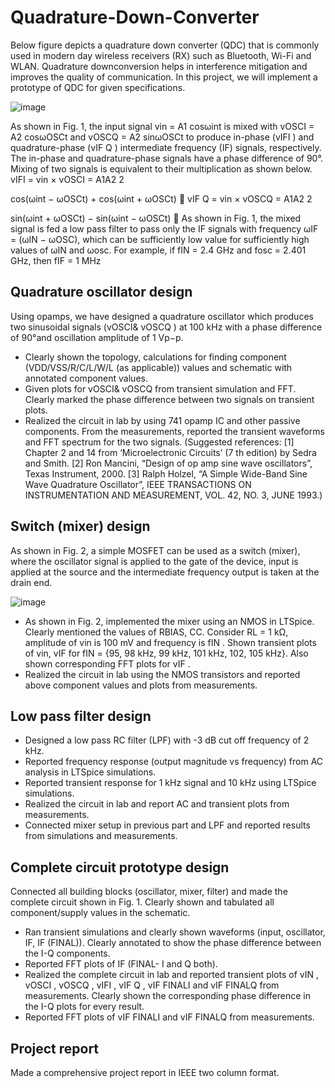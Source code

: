 # Quadrature-Down-Converter

Below figure depicts a quadrature down converter (QDC) that is commonly used in modern day wireless receivers (RX) such as Bluetooth, Wi-Fi and WLAN. Quadrature downconversion helps in interference
mitigation and improves the quality of communication. In this project, we will implement a prototype
of QDC for given specifications.

![image](https://user-images.githubusercontent.com/101704193/233806583-e3b13ac3-be51-47fa-bcf0-c3e43809cd4b.png)

As shown in Fig. 1, the input signal vin = A1 cosωint is mixed with vOSCI = A2 cosωOSCt
and vOSCQ = A2 sinωOSCt to produce in-phase (vIFI
) and quadrature-phase (vIF Q
) intermediate frequency (IF) signals, respectively. The in-phase and quadrature-phase signals have a phase difference
of 90°. Mixing of two signals is equivalent to their multiplication as shown below.
vIFI = vin × vOSCI =
A1A2
2

cos(ωint − ωOSCt) + cos(ωint + ωOSCt)

vIF Q = vin × vOSCQ =
A1A2
2

sin(ωint + ωOSCt) − sin(ωint − ωOSCt)

As shown in Fig. 1, the mixed signal is fed a low pass filter to pass only the IF signals with
frequency ωIF = (ωIN − ωOSC), which can be sufficiently low value for sufficiently high values of
ωIN and ωosc. For example, if fIN = 2.4 GHz and fosc = 2.401 GHz, then fIF = 1 MHz

## Quadrature oscillator design
Using opamps, we have designed a quadrature oscillator which produces two sinusoidal signals (vOSCI& vOSCQ
)
at 100 kHz with a phase difference of 90°and oscillation amplitude of 1 Vp−p.
- Clearly shown the topology, calculations for finding component (VDD/VSS/R/C/L/W/L (as
applicable)) values and schematic with annotated component values.
- Given plots for vOSCI& vOSCQ
from transient simulation and FFT. Clearly marked the phase difference between two signals
on transient plots.
- Realized the circuit in lab by using 741 opamp IC and other passive components. From
the measurements, reported the transient waveforms and FFT spectrum for the two signals.
(Suggested references: [1] Chapter 2 and 14 from ‘Microelectronic Circuits’ (7
th edition) by
Sedra and Smith. [2] Ron Mancini, “Design of op amp sine wave oscillators”, Texas Instrument, 2000. [3] Ralph Holzel, “A Simple Wide-Band Sine Wave Quadrature Oscillator”, IEEE
TRANSACTIONS ON INSTRUMENTATION AND MEASUREMENT, VOL. 42, NO. 3, JUNE
1993.)

## Switch (mixer) design
As shown in Fig. 2, a simple MOSFET can be used as a switch (mixer), where the oscillator
signal is applied to the gate of the device, input is applied at the source and the intermediate
frequency output is taken at the drain end.

![image](https://user-images.githubusercontent.com/101704193/233806703-ae996460-b982-4fdb-b412-79e72ba6f24f.png)


- As shown in Fig. 2, implemented the mixer using an NMOS in LTSpice. Clearly mentioned
the values of RBIAS, CC. Consider RL = 1 kΩ, amplitude of vin is 100 mV and frequency
is fIN . Shown transient plots of vin, vIF for fIN = {95, 98 kHz, 99 kHz, 101 kHz, 102,
105 kHz}. Also shown corresponding FFT plots for vIF .
- Realized the circuit in lab using the NMOS transistors and reported above component values
and plots from measurements.

## Low pass filter design
- Designed a low pass RC filter (LPF) with -3 dB cut off frequency of 2 kHz. 
- Reported frequency response (output magnitude vs frequency) from AC analysis in LTSpice
simulations.
- Reported transient response for 1 kHz signal and 10 kHz using LTSpice simulations.
- Realized the circuit in lab and report AC and transient plots from measurements.
- Connected mixer setup in previous part and LPF and reported results from simulations and
measurements.

## Complete circuit prototype design
Connected all building blocks (oscillator, mixer, filter) and made the complete circuit shown in
Fig. 1. Clearly shown and tabulated all component/supply values in the schematic.
- Ran transient simulations and clearly shown waveforms (input, oscillator, IF, IF (FINAL)).
Clearly annotated to show the phase difference between the I-Q components.
- Reported FFT plots of IF (FINAL- I and Q both).
- Realized the complete circuit in lab and reported transient plots of vIN , vOSCI
, vOSCQ
, vIFI
,
vIF Q
, vIF FINALI
and vIF FINALQ
from measurements. Clearly shown the corresponding
phase difference in the I-Q plots for every result.
- Reported FFT plots of vIF FINALI
and vIF FINALQ
from measurements.

## Project report
Made a comprehensive project report in IEEE two column format.
